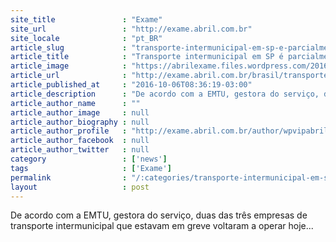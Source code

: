 ```yaml
---
site_title               : "Exame"
site_url                 : "http://exame.abril.com.br"
site_locale              : "pt_BR"
article_slug             : "transporte-intermunicipal-em-sp-e-parcialmente-normalizado"
article_title            : "Transporte intermunicipal em SP é parcialmente normalizado"
article_image            : "https://abrilexame.files.wordpress.com/2016/10/size_960_16_9_emtu1.jpg?quality=70&strip=all&w=960"
article_url              : "http://exame.abril.com.br/brasil/transporte-intermunicipal-em-sp-e-parcialmente-normalizado/"
article_published_at     : "2016-10-06T08:36:19-03:00"
article_description      : "De acordo com a EMTU, gestora do serviço, duas das três empresas de transporte intermunicipal que estavam em greve voltaram a operar hoje..."
article_author_name      : ""
article_author_image     : null
article_author_biography : null
article_author_profile   : "http://exame.abril.com.br/author/wpvipabril/"
article_author_facebook  : null
article_author_twitter   : null
category                 : ['news']
tags                     : ['Exame']
permalink                : "/:categories/transporte-intermunicipal-em-sp-e-parcialmente-normalizado/"
layout                   : post
---
```


De acordo com a EMTU, gestora do serviço, duas das três empresas de transporte intermunicipal que estavam em greve voltaram a operar hoje...
